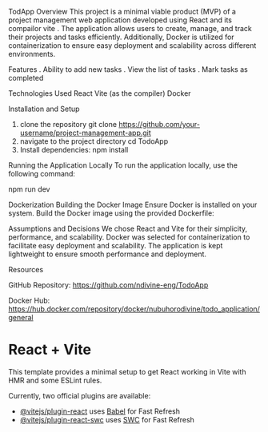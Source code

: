 TodApp 
Overview
This project is a minimal viable product (MVP) of a project management web application developed using  React and its compailor vite . The application allows users to create, manage, and track their projects and tasks efficiently. Additionally, Docker is utilized for containerization to ensure easy deployment and scalability across different environments.

Features
. Ability to add new tasks
. View the list of tasks
. Mark tasks as completed

Technologies Used
React
Vite (as the compiler)
Docker

Installation and Setup
1. clone the repository
   git clone https://github.com/your-username/project-management-app.git
2. navigate to the project directory
   cd TodoApp
3. Install dependencies:
   npm install

Running the Application Locally
To run the application locally, use the following command:

npm run dev

Dockerization
Building the Docker Image
Ensure Docker is installed on your system.
Build the Docker image using the provided Dockerfile:


Assumptions and Decisions
We chose React and Vite for their simplicity, performance, and scalability.
Docker was selected for containerization to facilitate easy deployment and scalability.
The application is kept lightweight to ensure smooth performance and deployment.

Resources

GitHub Repository: https://github.com/ndivine-eng/TodoApp

Docker Hub: https://hub.docker.com/repository/docker/nubuhorodivine/todo_application/general


# React + Vite

This template provides a minimal setup to get React working in Vite with HMR and some ESLint rules.

Currently, two official plugins are available:

- [@vitejs/plugin-react](https://github.com/vitejs/vite-plugin-react/blob/main/packages/plugin-react/README.md) uses [Babel](https://babeljs.io/) for Fast Refresh
- [@vitejs/plugin-react-swc](https://github.com/vitejs/vite-plugin-react-swc) uses [SWC](https://swc.rs/) for Fast Refresh


